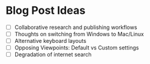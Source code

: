# Blog Post Ideas

- [ ] Collaborative research and publishing workflows
- [ ] Thoughts on switching from Windows to Mac/Linux
- [ ] Alternative keyboard layouts
- [ ] Opposing Viewpoints: Default vs Custom settings
- [ ] Degradation of internet search